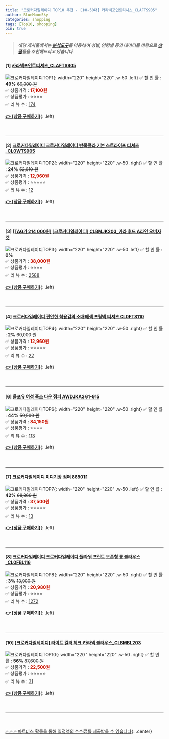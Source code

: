```yaml
---
title: "크로커다일레이디 TOP10 추천 - [10~50대] 카라넥포인트티셔츠_CLAFTS905"
author: BlueMoonSky
categories: shopping
tags: [Top10, shopping]
pin: true
---
```


> ##### 해당 게시물에서는 [**분석도구**](https://itemscout.io/)를 이용하여 **성별**, **연령별** 등의 데이터를 바탕으로 [**상품**](https://link.coupang.com/a/baae76)들을 추천해드리고 있습니다.

#### [1] [카라넥포인트티셔츠_CLAFTS905](https://link.coupang.com/re/AFFSDP?lptag=AF5964186&subid=bluemoonsky6999&pageKey=7538734157&traceid=V0-153&itemId=19812410187&vendorItemId=86914526477)
![크로커다일레이디TOP1](https://thumbnail6.coupangcdn.com/thumbnails/remote/230x230ex/image/vendor_inventory/01b1/d4caea6a4fcffd412bea268a9f95aa93fb293e9a0fce595fd35cf17e076e.jpg){: width="220" height="220" .w-50 .left}
✅ 할 인 률 : **49%** ~~<del class="base-price"> 69,000  </del>원~~<br>
✅ 상품가격 : <span style="color:#cb1400"> **17,100원** </span><br>
✅ 상품평가 : ⭐⭐⭐⭐<br>
✅ 리 뷰 수 : [174](https://link.coupang.com/re/AFFSDP?lptag=AF5964186&subid=bluemoonsky6999&pageKey=7538734157&traceid=V0-153&itemId=19812410187&vendorItemId=86914526477)<br>
<br>
[**👉  [상품 구매하기]**](https://link.coupang.com/re/AFFSDP?lptag=AF5964186&subid=bluemoonsky6999&pageKey=7538734157&traceid=V0-153&itemId=19812410187&vendorItemId=86914526477){: .left}
<br>
<br>
<br>

***

#### [2] [크로커다일레이디 크로커다일레이디 반목폴라 기본 스트라이프 티셔츠_CL0WTS905](https://link.coupang.com/re/AFFSDP?lptag=AF5964186&subid=bluemoonsky6999&pageKey=7579515596&traceid=V0-153&itemId=20005244666&vendorItemId=87102277806)
![크로커다일레이디TOP2](https://thumbnail7.coupangcdn.com/thumbnails/remote/230x230ex/image/vendor_inventory/c582/d782a4b6dc514ddb349f2a912d657e67d3c45bbca2ba0cad5d8f4dd894f4.jpg){: width="220" height="220" .w-50 .right}
✅ 할 인 률 : **24%** ~~<del class="base-price"> 52,610  </del>원~~<br>
✅ 상품가격 : <span style="color:#cb1400"> **12,960원** </span><br>
✅ 상품평가 : ⭐⭐⭐⭐⭐<br>
✅ 리 뷰 수 : [12](https://link.coupang.com/re/AFFSDP?lptag=AF5964186&subid=bluemoonsky6999&pageKey=7579515596&traceid=V0-153&itemId=20005244666&vendorItemId=87102277806)<br>
<br>
[**👉  [상품 구매하기]**](https://link.coupang.com/re/AFFSDP?lptag=AF5964186&subid=bluemoonsky6999&pageKey=7579515596&traceid=V0-153&itemId=20005244666&vendorItemId=87102277806){: .left}
<br>
<br>
<br>

***

#### [3] [[TAG가 214 000원] [크로커다일레이디] CLBMJK203_카라 후드 A라인 오버자켓](https://link.coupang.com/re/AFFSDP?lptag=AF5964186&subid=bluemoonsky6999&pageKey=6526368505&traceid=V0-153&itemId=14478945955&vendorItemId=81779110393)
![크로커다일레이디TOP3](https://thumbnail10.coupangcdn.com/thumbnails/remote/230x230ex/image/vendor_inventory/284f/d28a43e89707eb5cce071239c770cfe6a1719ea8392bd721a07a78c70dca.jpg){: width="220" height="220" .w-50 .left}
✅ 할 인 률 : **0%** <br>
✅ 상품가격 : <span style="color:#cb1400"> **38,000원** </span><br>
✅ 상품평가 : ⭐⭐⭐⭐<br>
✅ 리 뷰 수 : [2588](https://link.coupang.com/re/AFFSDP?lptag=AF5964186&subid=bluemoonsky6999&pageKey=6526368505&traceid=V0-153&itemId=14478945955&vendorItemId=81779110393)<br>
<br>
[**👉  [상품 구매하기]**](https://link.coupang.com/re/AFFSDP?lptag=AF5964186&subid=bluemoonsky6999&pageKey=6526368505&traceid=V0-153&itemId=14478945955&vendorItemId=81779110393){: .left}
<br>
<br>
<br>

***

#### [4] [크로커다일레이디 편안한 착용감의 소매배색 프릴넥 티셔츠 CL0FTS110](https://link.coupang.com/re/AFFSDP?lptag=AF5964186&subid=bluemoonsky6999&pageKey=6362551043&traceid=V0-153&itemId=13438257132&vendorItemId=86776236659)
![크로커다일레이디TOP4](https://thumbnail9.coupangcdn.com/thumbnails/remote/230x230ex/image/vendor_inventory/33bc/452d10c9e3aeed130b5eb16e7acb5508ed674d4e818352d4906c80310206.jpg){: width="220" height="220" .w-50 .right}
✅ 할 인 률 : **2%** ~~<del class="base-price"> 60,000  </del>원~~<br>
✅ 상품가격 : <span style="color:#cb1400"> **12,960원** </span><br>
✅ 상품평가 : ⭐⭐⭐⭐⭐<br>
✅ 리 뷰 수 : [22](https://link.coupang.com/re/AFFSDP?lptag=AF5964186&subid=bluemoonsky6999&pageKey=6362551043&traceid=V0-153&itemId=13438257132&vendorItemId=86776236659)<br>
<br>
[**👉  [상품 구매하기]**](https://link.coupang.com/re/AFFSDP?lptag=AF5964186&subid=bluemoonsky6999&pageKey=6362551043&traceid=V0-153&itemId=13438257132&vendorItemId=86776236659){: .left}
<br>
<br>
<br>

***

#### [6] [올포유 여성 폭스 다운 점퍼 AWDJKA361-915](https://link.coupang.com/re/AFFSDP?lptag=AF5964186&subid=bluemoonsky6999&pageKey=7495387030&traceid=V0-153&itemId=19608876491&vendorItemId=86717826898)
![크로커다일레이디TOP6](https://thumbnail7.coupangcdn.com/thumbnails/remote/230x230ex/image/vendor_inventory/4c73/5f2ad4412c053854d8fc08b216eab1c8e4891655fee3e84208dd7166a355.jpg){: width="220" height="220" .w-50 .right}
✅ 할 인 률 : **44%** ~~<del class="base-price"> 50,500  </del>원~~<br>
✅ 상품가격 : <span style="color:#cb1400"> **84,150원** </span><br>
✅ 상품평가 : ⭐⭐⭐⭐<br>
✅ 리 뷰 수 : [113](https://link.coupang.com/re/AFFSDP?lptag=AF5964186&subid=bluemoonsky6999&pageKey=7495387030&traceid=V0-153&itemId=19608876491&vendorItemId=86717826898)<br>
<br>
[**👉  [상품 구매하기]**](https://link.coupang.com/re/AFFSDP?lptag=AF5964186&subid=bluemoonsky6999&pageKey=7495387030&traceid=V0-153&itemId=19608876491&vendorItemId=86717826898){: .left}
<br>
<br>
<br>

***

#### [7] [크로커다일레이디 미디기장 점퍼 865011](https://link.coupang.com/re/AFFSDP?lptag=AF5964186&subid=bluemoonsky6999&pageKey=7214764265&traceid=V0-153&itemId=18267737510&vendorItemId=87213724066)
![크로커다일레이디TOP7](https://thumbnail8.coupangcdn.com/thumbnails/remote/230x230ex/image/vendor_inventory/a4a3/9832150d0f6cd827577fb5c42fcf23f6261537ff753efaad2532e35d647c.jpg){: width="220" height="220" .w-50 .left}
✅ 할 인 률 : **42%** ~~<del class="base-price"> 68,860  </del>원~~<br>
✅ 상품가격 : <span style="color:#cb1400"> **37,500원** </span><br>
✅ 상품평가 : ⭐⭐⭐⭐⭐<br>
✅ 리 뷰 수 : [13](https://link.coupang.com/re/AFFSDP?lptag=AF5964186&subid=bluemoonsky6999&pageKey=7214764265&traceid=V0-153&itemId=18267737510&vendorItemId=87213724066)<br>
<br>
[**👉  [상품 구매하기]**](https://link.coupang.com/re/AFFSDP?lptag=AF5964186&subid=bluemoonsky6999&pageKey=7214764265&traceid=V0-153&itemId=18267737510&vendorItemId=87213724066){: .left}
<br>
<br>
<br>

***

#### [8] [크로커다일레이디 크로커다일레이디 플라워 프린트 오픈형 롱 블라우스_CL0FBL116](https://link.coupang.com/re/AFFSDP?lptag=AF5964186&subid=bluemoonsky6999&pageKey=6713109708&traceid=V0-153&itemId=15592072710&vendorItemId=84980331558)
![크로커다일레이디TOP8](https://thumbnail9.coupangcdn.com/thumbnails/remote/230x230ex/image/vendor_inventory/b5b5/c8c2c5afa31ea82eda6079771cab34f622c5ef867e89c4c0725f3f4898bb.jpg){: width="220" height="220" .w-50 .right}
✅ 할 인 률 : **3%** ~~<del class="base-price"> 13,900  </del>원~~<br>
✅ 상품가격 : <span style="color:#cb1400"> **20,980원** </span><br>
✅ 상품평가 : ⭐⭐⭐⭐<br>
✅ 리 뷰 수 : [1272](https://link.coupang.com/re/AFFSDP?lptag=AF5964186&subid=bluemoonsky6999&pageKey=6713109708&traceid=V0-153&itemId=15592072710&vendorItemId=84980331558)<br>
<br>
[**👉  [상품 구매하기]**](https://link.coupang.com/re/AFFSDP?lptag=AF5964186&subid=bluemoonsky6999&pageKey=6713109708&traceid=V0-153&itemId=15592072710&vendorItemId=84980331558){: .left}
<br>
<br>
<br>

***

#### [10] [[크로커다일레이디] 라이트 컬러 체크 카라넥 블라우스_CLBMBL203](https://link.coupang.com/re/AFFSDP?lptag=AF5964186&subid=bluemoonsky6999&pageKey=7133262507&traceid=V0-153&itemId=17891973436&vendorItemId=85056733142)
![크로커다일레이디TOP10](https://thumbnail8.coupangcdn.com/thumbnails/remote/230x230ex/image/vendor_inventory/8beb/5d5c0b5c2c53cc746d23d0b258a32e8c45ddf7e5ca272bec74d4c82598b2.jpg){: width="220" height="220" .w-50 .right}
✅ 할 인 률 : **56%** ~~<del class="base-price"> 87,600  </del>원~~<br>
✅ 상품가격 : <span style="color:#cb1400"> **22,500원** </span><br>
✅ 상품평가 : ⭐⭐⭐⭐⭐<br>
✅ 리 뷰 수 : [31](https://link.coupang.com/re/AFFSDP?lptag=AF5964186&subid=bluemoonsky6999&pageKey=7133262507&traceid=V0-153&itemId=17891973436&vendorItemId=85056733142)<br>
<br>
[**👉  [상품 구매하기]**](https://link.coupang.com/re/AFFSDP?lptag=AF5964186&subid=bluemoonsky6999&pageKey=7133262507&traceid=V0-153&itemId=17891973436&vendorItemId=85056733142){: .left}
<br>
<br>
<br>

***
<br><br>[💦 💦 💦 파트너스 활동을 통해 일정액의 수수료를 제공받을 수 있습니다](https://link.coupang.com/a/baae76){: .center}